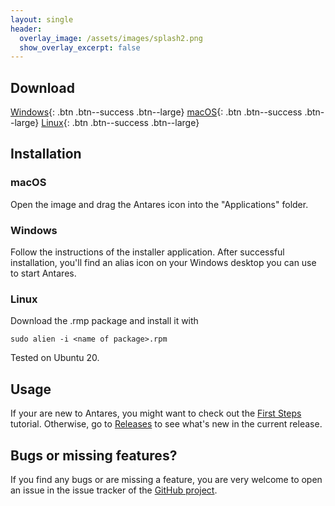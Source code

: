 ```yaml
---
layout: single
header:
  overlay_image: /assets/images/splash2.png
  show_overlay_excerpt: false
---
```


## Download

[Windows](https://github.com/flandreas/antares/releases/download/v1.0.0/Antares-1.0.0.msi){: .btn .btn--success .btn--large}
[macOS](https://github.com/flandreas/antares/releases/download/v1.0.0/Antares-1.0.0.pkg){: .btn .btn--success .btn--large}
[Linux](https://github.com/flandreas/antares/releases/download/v1.0.0/antares-1.0.0-1.x86_64.rpm){: .btn .btn--success .btn--large}

## Installation

### macOS

Open the image and drag the Antares icon into the "Applications" folder.

### Windows

Follow the instructions of the installer application. After successful installation, you'll find an alias icon on your Windows desktop you can use to start Antares.

### Linux

Download the .rmp package and install it with

`sudo alien -i <name of package>.rpm`

Tested on Ubuntu 20.

## Usage

If your are new to Antares, you might want to check out the [First Steps](/user-manual/english/first-steps/first-steps) tutorial. Otherwise, go to [Releases](/docs/releases/releases/) to see what's new in the current release.

## Bugs or missing features?

If you find any bugs or are missing a feature, you are very welcome to open an issue in the issue tracker of the [GitHub project](https://github.com/flandreas/antares).
